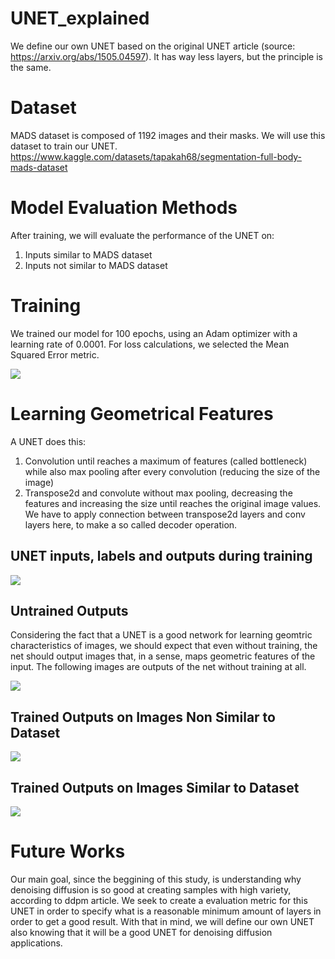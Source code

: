 # UNET_explained
We define our own UNET based on the original UNET article (source: https://arxiv.org/abs/1505.04597). It has way less layers, but the principle is the same.

# Dataset
MADS dataset is composed of 1192 images and their masks. We will use this dataset to train our UNET.
https://www.kaggle.com/datasets/tapakah68/segmentation-full-body-mads-dataset


# Model Evaluation Methods
After training, we will evaluate the performance of the UNET on:
1. Inputs similar to MADS dataset
2. Inputs not similar to MADS dataset

# Training
We trained our model for 100 epochs, using an Adam optimizer with a learning rate of 0.0001. For loss calculations, we selected the Mean Squared Error metric.

![](https://i.ibb.co/xHqD1hN/Figure-1-log-100-epochs.png)

# Learning Geometrical Features
A UNET does this: 
1. Convolution until reaches a maximum of features (called bottleneck) while also max pooling after every convolution (reducing the size of the image)
2. Transpose2d and convolute without max pooling, decreasing the features and increasing the size until reaches the original image values. We have to apply connection between transpose2d layers and conv layers here, to make a so called decoder operation.

## UNET inputs, labels and outputs during training

![](https://i.ibb.co/qxHKcjv/TRAINING-GRAPH-EPOCHS30.png)

## Untrained Outputs

Considering the fact that a UNET is a good network for learning geomtric characteristics of images, we should expect that even without training, the net should output images that, in a sense, maps geometric features of the input. 
The following images are outputs of the net without training at all.

![](https://i.ibb.co/TLFc4Gz/Untrained-Stimulus.png)

## Trained Outputs on Images Non Similar to Dataset

![](https://i.ibb.co/5LpVtrs/Trained-Stimulus.png)

## Trained Outputs on Images Similar to Dataset

![](https://i.ibb.co/1Ty4PWj/Unettesttwosamples.png)

# Future Works
Our main goal, since the beggining of this study, is understanding why denoising diffusion is so good at creating samples with high variety, according to ddpm article.
We seek to create a evaluation metric for this UNET in order to specify what is a reasonable minimum amount of layers in order to get a good result. With that in mind, we will define our own UNET also knowing that it will be a good UNET for denoising diffusion applications.
